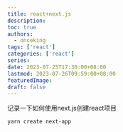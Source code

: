 ```yaml
---
title: react+next.js
description:
toc: true
authors:
  - onceking
tags: ['react']
categories: ['react']
series:
date: 2023-07-25T17:30:00+08:00
lastmod: 2023-07-26T09:59:00+08:00
featuredImage:
draft: false
---
```


记录一下如何使用next.js创建react项目

```
yarn create next-app
```

